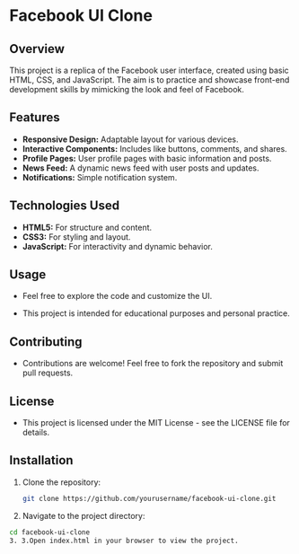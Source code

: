 # Facebook UI Clone

## Overview
This project is a replica of the Facebook user interface, created using basic HTML, CSS, and JavaScript. The aim is to practice and showcase front-end development skills by mimicking the look and feel of Facebook.

## Features
- **Responsive Design:** Adaptable layout for various devices.
- **Interactive Components:** Includes like buttons, comments, and shares.
- **Profile Pages:** User profile pages with basic information and posts.
- **News Feed:** A dynamic news feed with user posts and updates.
- **Notifications:** Simple notification system.

## Technologies Used
- **HTML5:** For structure and content.
- **CSS3:** For styling and layout.
- **JavaScript:** For interactivity and dynamic behavior.

## Usage
- Feel free to explore the code and customize the UI.

- This project is intended for educational purposes and personal practice.

## Contributing
- Contributions are welcome! Feel free to fork the repository and submit pull requests.

## License
- This project is licensed under the MIT License - see the LICENSE file for details.

## Installation
1. Clone the repository:
   ```bash
   git clone https://github.com/yourusername/facebook-ui-clone.git
2. Navigate to the project directory:
  ```bash
  cd facebook-ui-clone
3. 3.Open index.html in your browser to view the project.
